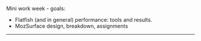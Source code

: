 Mini work week - goals:
* Flatfish (and in general) performance: tools and results.
* MozSurface design, breakdown, assignments

________________


